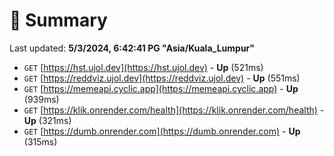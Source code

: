 # 📖 Summary
Last updated: **5/3/2024, 6:42:41 PG "Asia/Kuala_Lumpur"**

- `GET` [https://hst.ujol.dev](https://hst.ujol.dev) - **Up** (521ms)
- `GET` [https://reddviz.ujol.dev](https://reddviz.ujol.dev) - **Up** (551ms)
- `GET` [https://memeapi.cyclic.app](https://memeapi.cyclic.app) - **Up** (939ms)
- `GET` [https://klik.onrender.com/health](https://klik.onrender.com/health) - **Up** (321ms)
- `GET` [https://dumb.onrender.com](https://dumb.onrender.com) - **Up** (315ms)
